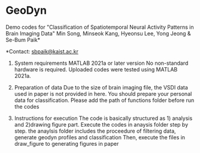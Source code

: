 # GeoDyn

Demo codes for
"Classification of Spatiotemporal Neural Activity Patterns in Brain Imaging Data"
Min Song, Minseok Kang, Hyeonsu Lee, Yong Jeong & Se-Bum Paik*

*Contact: sbpaik@kaist.ac.kr

1. System requirements
MATLAB 2021a or later version
No non-standard hardware is required.
Uploaded codes were tested using MATLAB 2021a.

2. Preparation of data
Due to the size of brain imaging file, the VSDI data used in paper is not provided in here.
You should prepare your personal data for classification.
Please add the path of functions folder before run the codes

3. Instructions for execution
The code is basically structured as 1) analysis and 2)drawing figure part.
Execute the codes in anaysis folder step by step.
the anaylsis folder includes the proceedure of filtering data, generate geodyn profiles and classification
Then, execute the files in draw_figure to generating figures in paper 
